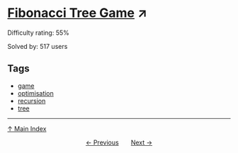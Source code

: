 # [Fibonacci Tree Game](https://projecteuler.net/problem=400) ↗️

Difficulty rating: 55%

Solved by: 517 users
## Tags

- [game](../tags/game.md)
- [optimisation](../tags/optimisation.md)
- [recursion](../tags/recursion.md)
- [tree](../tags/tree.md)



---

[↑ Main Index](../README.md)


<div align=center><a href='399.md'>← Previous</a> &nbsp;&nbsp; &nbsp;&nbsp;  <a href='401.md'>Next →</a></div>
